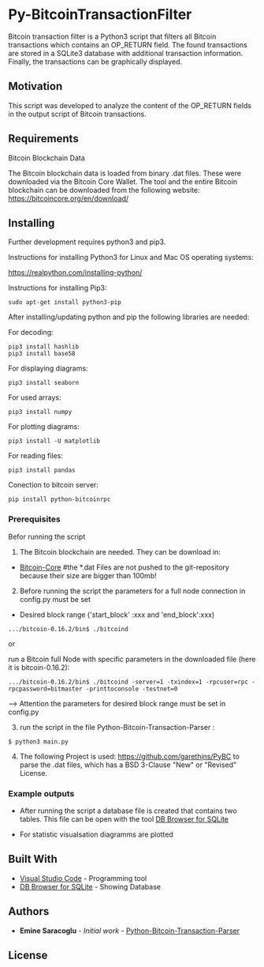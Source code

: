 # Py-BitcoinTransactionFilter
Bitcoin transaction filter is a Python3 script that filters all Bitcoin transactions which contains an OP_RETURN field. The found transactions are stored in a SQLite3 database with additional transaction information. Finally, the transactions can be graphically displayed.


## Motivation
This script was developed to analyze the content of the OP_RETURN fields in the output script of Bitcoin transactions. 

## Requirements

Bitcoin Blockchain Data

The Bitcoin blockchain data is loaded from binary .dat files. These were downloaded via the Bitcoin Core Wallet. The tool and the entire Bitcoin blockchain can be downloaded from the following website: https://bitcoincore.org/en/download/

##  Installing
Further development requires python3 and pip3.

Instructions for installing Python3 for Linux and Mac OS operating systems:

https://realpython.com/installing-python/


Instructions for installing Pip3:

```
sudo apt-get install python3-pip
```

After installing/updating python and pip the following libraries are needed:

For decoding:
```
pip3 install hashlib
pip3 install base58
```

For displaying diagrams:
```
pip3 install seaborn
```

For used arrays:
```
pip3 install numpy
```

For plotting diagrams:
```
pip3 install -U matplotlib
```

For reading files:
```
pip3 install pandas
```

Conection to bitcoin server:
```
pip install python-bitcoinrpc
```

### Prerequisites

Befor running the script 

1. The Bitcoin blockchain are needed. They can be download in:
* [Bitcoin-Core](https://bitcoin.org/de/download)
#the *.dat Files are not pushed to the git-repository because their size are bigger than 100mb!

2. Before running the script the parameters for a full node connection in config.py must be set
- Desired block range ('start_block' :xxx  and  'end_block':xxx) 

```
.../bitcoin-0.16.2/bin$ ./bitcoind 
```

or 

 run a Bitcoin full Node with specific parameters in the downloaded file (here it is bitcoin-0.16.2):
 
```
.../bitcoin-0.16.2/bin$ ./bitcoind -server=1 -txindex=1 -rpcuser=rpc -rpcpassword=bitmaster -printtoconsole -testnet=0 
```
--> Attention the parameters for desired block range must be set in config.py

3. run the script in the file Python-Bitcoin-Transaction-Parser :
```
$ python3 main.py
```

4. The following Project is used: https://github.com/garethjns/PyBC to parse the .dat files, which has a BSD 3-Clause "New" or "Revised" License.

### Example outputs

- After running the script a database file is created that contains two tables. This file can be open with the tool [DB Browser for SQLite](https://sqlitebrowser.org)

- For statistic visualsation diagramms are plotted

## Built With

* [Visual Studio Code](https://code.visualstudio.com) - Programming tool
* [DB Browser for SQLite](https://sqlitebrowser.org) - Showing Database



## Authors

* **Emine Saracoglu** - *Initial work* - [Python-Bitcoin-Transaction-Parser](https://github.com/MericD/Python-Bitcoin-Transaction-Parser.git)

## License

